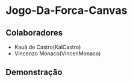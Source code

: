 # Jogo-Da-Forca-Canvas
## Colaboradores

- Kauã de Castro(KalCastro)
- Vincenzo Monaco(VincenMonaco)

## Demonstração
